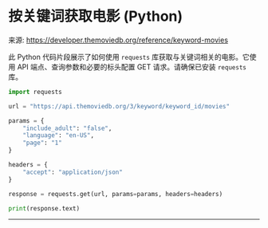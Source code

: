 # 按关键词获取电影 (Python)

来源: https://developer.themoviedb.org/reference/keyword-movies

此 Python 代码片段展示了如何使用 `requests` 库获取与关键词相关的电影。它使用 API 端点、查询参数和必要的标头配置 GET 请求。请确保已安装 `requests` 库。

```python
import requests

url = "https://api.themoviedb.org/3/keyword/keyword_id/movies"

params = {
    "include_adult": "false",
    "language": "en-US",
    "page": "1"
}

headers = {
    "accept": "application/json"
}

response = requests.get(url, params=params, headers=headers)

print(response.text)
```

--------------------------------
